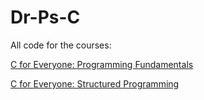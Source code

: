 # Dr-Ps-C

All code for the courses:
  
  [C for Everyone: Programming Fundamentals](https://www.coursera.org/learn/c-for-everyone/)
  
  [C for Everyone: Structured Programming](https://www.coursera.org/learn/c-structured-programming)

